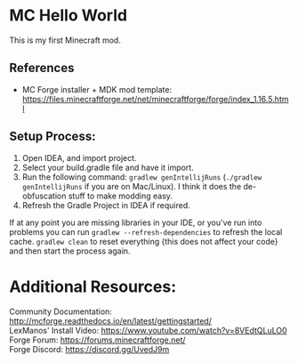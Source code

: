 # MC Hello World

This is my first Minecraft mod.  

## References

- MC Forge installer + MDK mod template: https://files.minecraftforge.net/net/minecraftforge/forge/index_1.16.5.html

## Setup Process:

1. Open IDEA, and import project.
0. Select your build.gradle file and have it import.
0. Run the following command: `gradlew genIntellijRuns` (`./gradlew genIntellijRuns` if you are on Mac/Linux).  I think it does the de-obfuscation stuff to make modding easy.  
0. Refresh the Gradle Project in IDEA if required.

If at any point you are missing libraries in your IDE, or you've run into problems you can 
run `gradlew --refresh-dependencies` to refresh the local cache. `gradlew clean` to reset everything 
{this does not affect your code} and then start the process again.


Additional Resources: 
=========================
Community Documentation: http://mcforge.readthedocs.io/en/latest/gettingstarted/  
LexManos' Install Video: https://www.youtube.com/watch?v=8VEdtQLuLO0  
Forge Forum: https://forums.minecraftforge.net/  
Forge Discord: https://discord.gg/UvedJ9m  
